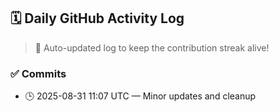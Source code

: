 ## 🗓️ Daily GitHub Activity Log

> 🤖 Auto-updated log to keep the contribution streak alive!

### ✅ Commits

- 🕒 2025-08-31 11:07 UTC — Minor updates and cleanup

